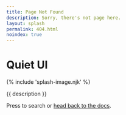 ```yaml
---
title: Page Not Found
description: Sorry, there's not page here.
layout: splash
permalink: 404.html
noindex: true
---
```


<div class="splash">
  <h1 class="quiet-vh">Quiet UI</h1>

  {% include 'splash-image.njk' %}

  <p class="subtitle">{{ description }}</p>

  <p>
    Press <quiet-hotkey keys="$command K"></quiet-hotkey> to search or 
    <a href="/docs">head back to the docs</a>.
  </p>
</div>
